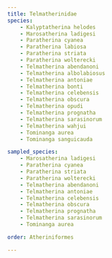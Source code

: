 ```yaml
---
title: Telmatherinidae
species:
    - Kalyptatherina helodes
    - Marosatherina ladigesi
    - Paratherina cyanea
    - Paratherina labiosa
    - Paratherina striata
    - Paratherina wolterecki
    - Telmatherina abendanoni
    - Telmatherina albolabiosus
    - Telmatherina antoniae
    - Telmatherina bonti
    - Telmatherina celebensis
    - Telmatherina obscura
    - Telmatherina opudi
    - Telmatherina prognatha
    - Telmatherina sarasinorum
    - Telmatherina wahjui
    - Tominanga aurea
    - Tominanga sanguicauda

sampled_species:
    - Marosatherina ladigesi
    - Paratherina cyanea
    - Paratherina striata
    - Paratherina wolterecki
    - Telmatherina abendanoni
    - Telmatherina antoniae
    - Telmatherina celebensis
    - Telmatherina obscura
    - Telmatherina prognatha
    - Telmatherina sarasinorum
    - Tominanga aurea

order: Atheriniformes

---
```

